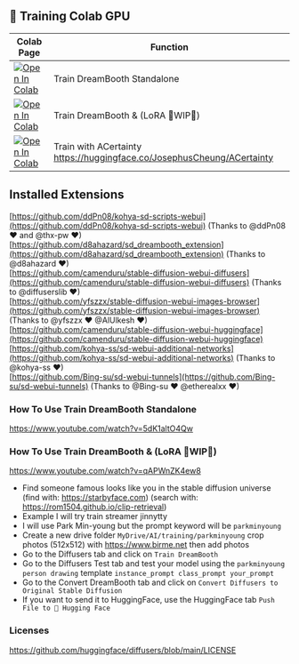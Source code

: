 ## 🦒 Training Colab GPU

| Colab Page | Function
| --- | --- |
[![Open In Colab](https://colab.research.google.com/assets/colab-badge.svg)](https://colab.research.google.com/github/camenduru/stable-diffusion-webui-colab/blob/training/train_dreambooth_standalone.ipynb) | Train DreamBooth Standalone
[![Open In Colab](https://colab.research.google.com/assets/colab-badge.svg)](https://colab.research.google.com/github/camenduru/stable-diffusion-webui-colab/blob/training/train.ipynb) | Train DreamBooth & (LoRA 🚦WIP🚦)
[![Open In Colab](https://colab.research.google.com/assets/colab-badge.svg)](https://colab.research.google.com/github/camenduru/stable-diffusion-webui-colab/blob/training/a_certainty_webui_colab.ipynb) | Train with ACertainty https://huggingface.co/JosephusCheung/ACertainty

## Installed Extensions
[https://github.com/ddPn08/kohya-sd-scripts-webui](https://github.com/ddPn08/kohya-sd-scripts-webui) (Thanks to @ddPn08 ❤ and @thx-pw ❤) <br />
[https://github.com/d8ahazard/sd_dreambooth_extension](https://github.com/d8ahazard/sd_dreambooth_extension) (Thanks to @d8ahazard ❤) <br />
[https://github.com/camenduru/stable-diffusion-webui-diffusers](https://github.com/camenduru/stable-diffusion-webui-diffusers) (Thanks to @diffuserslib ❤) <br />
[https://github.com/yfszzx/stable-diffusion-webui-images-browser](https://github.com/yfszzx/stable-diffusion-webui-images-browser) (Thanks to @yfszzx ❤ @AlUlkesh ❤) <br />
[https://github.com/camenduru/stable-diffusion-webui-huggingface](https://github.com/camenduru/stable-diffusion-webui-huggingface) <br />
[https://github.com/kohya-ss/sd-webui-additional-networks](https://github.com/kohya-ss/sd-webui-additional-networks) (Thanks to @kohya-ss ❤) <br />
[https://github.com/Bing-su/sd-webui-tunnels](https://github.com/Bing-su/sd-webui-tunnels) (Thanks to @Bing-su ❤ @etherealxx ❤) <br />

### How To Use Train DreamBooth Standalone
https://www.youtube.com/watch?v=5dK1altO4Qw

### How To Use Train DreamBooth & (LoRA 🚦WIP🚦)
https://www.youtube.com/watch?v=qAPWnZK4ew8 <br />

- Find someone famous looks like you in the stable diffusion universe (find with: https://starbyface.com) (search with: https://rom1504.github.io/clip-retrieval)
- Example I will try train streamer jinnytty
- I will use Park Min-young but the prompt keyword will be `parkminyoung`
- Create a new drive folder `MyDrive/AI/training/parkminyoung` crop photos (512x512) with https://www.birme.net then add photos
- Go to the Diffusers tab and click on `Train DreamBooth`
- Go to the Diffusers Test tab and test your model using the `parkminyoung person drawing` template `instance_prompt class_prompt your_prompt`
- Go to the Convert DreamBooth tab and click on `Convert Diffusers to Original Stable Diffusion`
- If you want to send it to HuggingFace, use the HuggingFace tab `Push File to 🤗 Hugging Face`

### Licenses
https://github.com/huggingface/diffusers/blob/main/LICENSE
